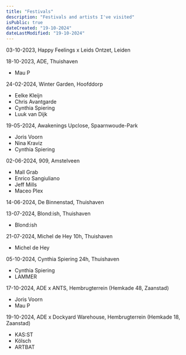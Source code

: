 ```yaml
---
title: "Festivals"
description: "Festivals and artists I've visited"
isPublic: true
dateCreated: "19-10-2024"
dateLastModified: "19-10-2024"
---
```


03-10-2023, Happy Feelings x Leids Ontzet, Leiden

18-10-2023, ADE, Thuishaven

* Mau P

24-02-2024, Winter Garden, Hoofddorp

* Eelke Kleijn
* Chris Avantgarde
* Cynthia Spiering
* Luuk van Dijk

19-05-2024, Awakenings Upclose, Spaarnwoude-Park 

* Joris Voorn
* Nina Kraviz
* Cynthia Spiering

02-06-2024, 909, Amstelveen

* Mall Grab
* Enrico Sangiuliano
* Jeff Mills
* Maceo Plex

14-06-2024, De Binnenstad, Thuishaven

13-07-2024, Blond:ish, Thuishaven

* Blond:ish

21-07-2024, Michel de Hey 10h, Thuishaven

* Michel de Hey

05-10-2024, Cynthia Spiering 24h, Thuishaven

* Cynthia Spiering
* LAMMER

17-10-2024, ADE x ANTS, Hembrugterrein (Hemkade 48, Zaanstad)

* Joris Voorn
* Mau P

19-10-2024, ADE x Dockyard Warehouse, Hembrugterrein (Hemkade 18, Zaanstad)

* KAS:ST
* Kölsch
* ARTBAT
